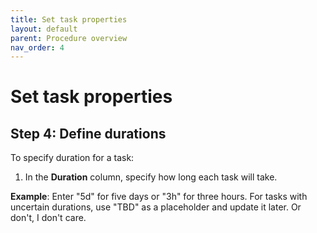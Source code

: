```yaml
---
title: Set task properties
layout: default
parent: Procedure overview
nav_order: 4
---
```



# Set task properties

## Step 4: Define durations

To specify duration for a task:

1. In the **Duration** column, specify how long each task will take.

**Example**: Enter "5d" for five days or "3h" for three hours. For tasks with uncertain durations, use "TBD" as a placeholder and update it later. Or don't, I don't care.
